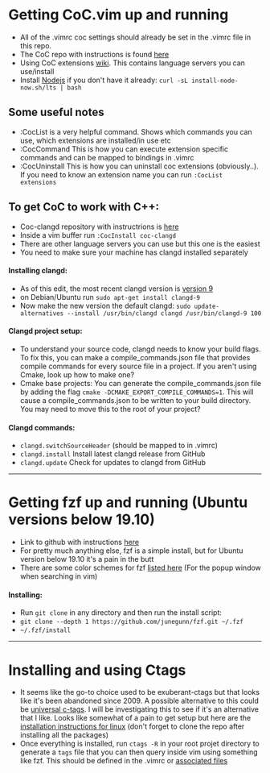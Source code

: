 # Getting CoC.vim up and running

- All of the .vimrc coc settings should already be set in the .vimrc file in this repo.
- The CoC repo with instructions is found [here](https://github.com/neoclide/coc.nvim)
- Using CoC extensions [wiki](https://github.com/neoclide/coc.nvim/wiki/Using-coc-extensions). This contains language servers you can use/install
- Install [Nodejs](https://nodejs.org/en/download/) if you don't have it already: `curl -sL install-node-now.sh/lts | bash`

## Some useful notes

- :CocList is a very helpful command. Shows which commands you can use, which extensions are installed/in use etc
- :CocCommand <command> This is how you can execute extension specific commands and can be mapped to bindings in .vimrc
- :CocUninstall <extension> This is how you can uninstall coc extensions (obviously..). If you need to know an extension name you can run `:CocList extensions`

## To get CoC to work with C++:

- Coc-clangd repository with instructrions is [here](https://github.com/clangd/coc-clangd)
- Inside a vim buffer run `:CocInstall coc-clangd`
- There are other language servers you can use but this one is the easiest
- You need to make sure your machine has clangd installed separately

#### Installing clangd:

- As of this edit, the most recent clangd version is [version 9](https://clangd.llvm.org/installation.html)
- on Debian/Ubuntu run `sudo apt-get install clangd-9`
- Now make the new version the default clangd: `sudo update-alternatives --install /usr/bin/clangd clangd /usr/bin/clangd-9 100`

#### Clangd project setup:

- To understand your source code, clangd needs to know your build flags. To fix this, you can make a compile_commands.json file that provides compile commands for every source file in a project. If you aren't using Cmake, look up how to make one?
- Cmake base projects: You can generate the compile_commands.json file by adding the flag `cmake -DCMAKE_EXPORT_COMPILE_COMMANDS=1`. This will cause a compile_commands.json to be written to your build directory. You may need to move this to the root of your project?

#### Clangd commands:

- `clangd.switchSourceHeader` (should be mapped to <Leader><C-o> in .vimrc)
- `clangd.install`            Install latest clangd release from GitHub
- `clangd.update`             Check for updates to clangd from GitHub

---

# Getting fzf up and running (Ubuntu versions below 19.10)

- Link to github with instructions [here](https://github.com/junegunn/fzf)
- For pretty much anything else, fzf is a simple install, but for Ubuntu version below 19.10 it's a pain in the butt
- There are some color schemes for fzf [listed here](https://github.com/junegunn/fzf/wiki/Color-schemes) (For the popup window when searching in vim)

#### Installing:
  - Run `git clone` in any directory and then run the install script:
  - `git clone --depth 1 https://github.com/junegunn/fzf.git ~/.fzf`
  - `~/.fzf/install`

---

# Installing and using Ctags
- It seems like the go-to choice used to be exuberant-ctags but that looks like it's been abandoned since 2009.
A possible alternative to this could be [universal c-tags](https://github.com/universal-ctags/ctags). I will be investigating this
to see if it's an alternative that I like. Looks like somewhat of a pain to get setup but here are the [installation instructions for linux](https://docs.ctags.io/en/latest/autotools.html)
(don't forget to clone the repo after installing all the packages)
- Once everything is installed, run `ctags -R` in your root projet directory to generate a `tags` file that you can then query inside vim
using something like fzf. This should be defined in the .vimrc or [associated files](https://github.com/SeaCastle/LinuxThings/blob/master/.config/vim-plugins/fzf.vim)
